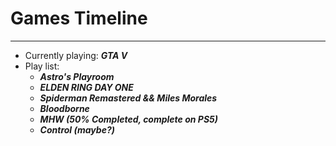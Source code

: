 # Games Timeline
---
- Currently playing: ***GTA V***
- Play list:
	- ***Astro's Playroom*** 
	- ***ELDEN RING DAY ONE***
	- ***Spiderman Remastered && Miles Morales***
	- ***Bloodborne***
	- ***MHW (50% Completed, complete on PS5)***
	- ***Control (maybe?)***
